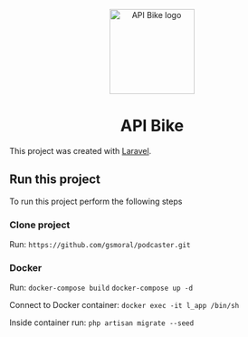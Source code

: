 
<p align="center">
  <a href="https://github.com/gsmoral/api_bike" rel="noopener" target="_blank"><img width="150" src="./laravel-app/public/favicon.ico" alt="API Bike logo"></a>
</p>
<h1 align="center">API Bike</h1>

This project was created with [Laravel](https://laravel.com/docs/10.x/installation).


## Run this project

To run this project perform the following steps

### Clone project

Run:
`https://github.com/gsmoral/podcaster.git`

### Docker

Run:
`docker-compose build`
`docker-compose up -d`

Connect to Docker container:
`docker exec -it l_app /bin/sh`

Inside container run:
`php artisan migrate --seed`


